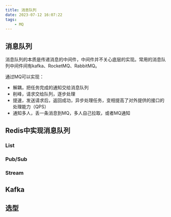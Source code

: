 ```yaml
---
title: 消息队列
date: 2023-07-12 16:07:22
tags: 
    - MQ
---
```


## 消息队列

消息队列的本质是传递消息的中间件，中间件并不关心底层的实现。常用的消息队列中间件间有kafka、RocketMQ、RabbitMQ。

通过MQ可以实现：

- 解耦，把任务完成的通知交给消息队列
- 削峰，请求交给队列，逐步处理
- 提速，发送请求后，返回成功，异步处理任务，变相提高了对外提供的接口的处理能力（QPS）
- 通知多人，丢一条消息到MQ，多人自己拉取，或者MQ通知

## Redis中实现消息队列

### List





### Pub/Sub





### Stream





## Kafka







## 选型

